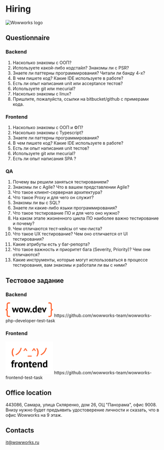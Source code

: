# Hiring
![Wowworks logo](https://wowworks.ru/image/logo-wowworks.svg)

## Questionnaire
### Backend
1) Насколько знакомы с ООП?
2) Используете какой-либо кодстайл? Знакомы ли с PSR?
3) Знаете ли паттерны программирования? Читали ли банду 4-х?
4) В чем пишете код? Какие IDE используете в работе?
5) Есть ли опыт написания unit или acceptance тестов?
6) Используете git или mecurial?
7) Насколько знакомы с linux?
8) Пришлите, пожалуйста, ссылки на bitbucket/github с примерами кода.
### Frontend
1) Насколько знакомы с ООП и ФП?
2) Насколько знакомы с Typescript?
3) Знаете ли паттерны программирования?
4) В чем пишете код? Какие IDE используете в работе?
5) Есть ли опыт написания unit тестов?
6) Используете git или mecurial?
7) Есть ли опыт написания SPA ?
### QA
1) Почему вы решили заняться тестированием?
2) Знакомы ли с Agile? Что в вашем представлении Agile?
3) Что такое клиент-серверная архитектура?
4) Что такое Proxy и для чего он служит?
5) Знакомы ли вы с SQL?
6) Знаете ли какие-либо языки программирования?
7) Что такое тестирование ПО и для чего оно нужно?
8) На каком этапе жизненного цикла ПО наиболее важно тестирование и почему?
9) Чем отличаются тест-кейсы от чек-листа?
10) Что такое UX тестирование? Чем оно отличается от UI тестирования?
11) Какие атрибуты есть у баг-репорта?
12) Что такое важность и приоритет бага (Severity, Priority)? Чем они отличаются?
13) Какие инструменты, которые могут использоваться в процессе тестирования, вам знакомы и работали ли вы с ними?

## Тестовое задание
### Backend
<img src="/images/wow.dev.png" width="155" alt="Wowworks backend">
https://github.com/wowworks-team/wowworks-php-developer-test-task

### Frontend
<img src="/images/ww-frontend-ava.png" width="155" alt="Wowworks frontend">
https://github.com/wowworks-team/wowworks-frontend-test-task

## Office location
443086, Самара, улица Скляренко, дом 26, ОЦ "Панорама", офис 9008.
Внизу нужно будет предъявить удостоверение личности и сказать, что в офис Wowworks на 9 этаж.

## Contacts
it@wowworks.ru
